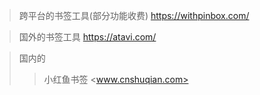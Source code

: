>跨平台的书签工具(部分功能收费)
> <https://withpinbox.com/>

> 国外的书签工具
> <https://atavi.com/>

> 国内的
> > 小红鱼书签
> > <www.cnshuqian.com>